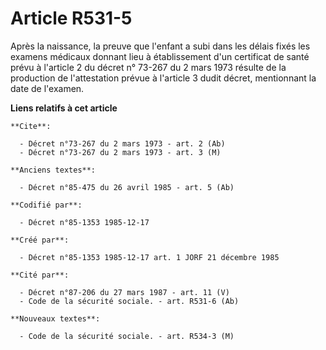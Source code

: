 # Article R531-5

Après la naissance, la preuve que l'enfant a subi dans les délais fixés les examens médicaux donnant lieu à établissement
d'un certificat de santé prévu à l'article 2 du décret n° 73-267 du 2 mars 1973 résulte de la production de l'attestation
prévue à l'article 3 dudit décret, mentionnant la date de l'examen.

**Liens relatifs à cet article**

	**Cite**:

	  - Décret n°73-267 du 2 mars 1973 - art. 2 (Ab)
	  - Décret n°73-267 du 2 mars 1973 - art. 3 (M)

	**Anciens textes**:

	  - Décret n°85-475 du 26 avril 1985 - art. 5 (Ab)

	**Codifié par**:

	  - Décret n°85-1353 1985-12-17

	**Créé par**:

	  - Décret n°85-1353 1985-12-17 art. 1 JORF 21 décembre 1985

	**Cité par**:

	  - Décret n°87-206 du 27 mars 1987 - art. 11 (V)
	  - Code de la sécurité sociale. - art. R531-6 (Ab)

	**Nouveaux textes**:

	  - Code de la sécurité sociale. - art. R534-3 (M)
